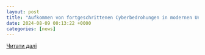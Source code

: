 ```yaml
---
layout: post
title: "Aufkommen von fortgeschrittenen Cyberbedrohungen in modernen Unternehmen – Be3"
date: 2024-08-09 00:13:22 +0000
categories: [news]
---
```


[Читати далі](https://be3.sk/de/uncategorized-en/aufkommen-von-fortgeschrittenen-cyberbedrohungen-in-modernen-unternehmen/5901/)
